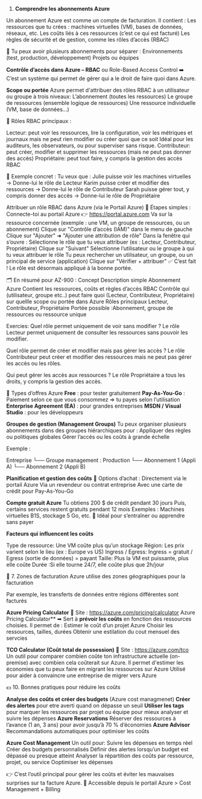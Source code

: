 1. **Comprendre les abonnements Azure**    

Un abonnement Azure est comme un compte de facturation.
Il contient :
Les ressources que tu crées : machines virtuelles (VM), bases de données, réseaux, etc.
Les coûts liés à ces ressources (c’est ce qui est facturé)
Les règles de sécurité et de gestion, comme les rôles d’accès (RBAC)

📌 Tu peux avoir plusieurs abonnements pour séparer :
Environnements (test, production, développement)
Projets ou équipes    


**Contrôle d’accès dans Azure – RBAC** ou Role-Based Access Control
➡️ C’est un système qui permet de gérer qui a le droit de faire quoi dans Azure.

**Scope ou portée**
Azure permet d'attribuer des rôles RBAC à un utilisateur ou groupe à trois niveaux:
L’abonnement (toutes les ressources)
Le groupe de ressources (ensemble logique de ressources)
Une ressource individuelle (VM, base de données…)


🔐 Rôles RBAC principaux :

Lecteur: peut voir les ressources, lire la configuration, voir les métriques et journaux mais ne peut rien modifier ou créer quoi que ce soit
Idéal pour les auditeurs, les observateurs, ou pour superviser sans risque.
Contributeur: peut créer, modifier et supprimer les ressources (mais ne peut pas donner des accès)
Propriétaire: peut tout faire, y compris la gestion des accès RBAC

🧩 Exemple concret :
Tu veux que :
Julie puisse voir les machines virtuelles → Donne-lui le rôle de Lecteur
Karim puisse créer et modifier des ressources → Donne-lui le rôle de Contributeur
Sarah puisse gérer tout, y compris donner des accès → Donne-lui le rôle de Propriétaire

 Attribuer un rôle RBAC dans Azure (via le Portail Azure)
📍 Étapes simples :
Connecte-toi au portail Azure
👉 https://portal.azure.com
Va sur la ressource concernée
(exemple : une VM, un groupe de ressources, ou un abonnement)
Clique sur "Contrôle d’accès (IAM)" dans le menu de gauche
Clique sur "Ajouter" ➜ "Ajouter une attribution de rôle"
Dans la fenêtre qui s’ouvre :
Sélectionne le rôle que tu veux attribuer (ex : Lecteur, Contributeur, Propriétaire)
Clique sur "Suivant"
Sélectionne l’utilisateur ou le groupe à qui tu veux attribuer le rôle
Tu peux rechercher un utilisateur, un groupe, ou un principal de service (application)
Clique sur "Vérifier + attribuer"
✅ C’est fait ! Le rôle est désormais appliqué à la bonne portée.



🗂️ En résumé pour AZ-900 :
Concept	Description simple
Abonnement Azure	Contient les ressources, coûts et règles d’accès
RBAC	Contrôle qui (utilisateur, groupe etc..) peut faire quoi (Lecteur, Contributeur, Propriétaire) sur quellle scope ou portée  dans Azure
Rôles principaux	Lecteur, Contributeur, Propriétaire
Portée possible	:Abonnement, groupe de ressources ou ressource unique

Exercies:
Quel rôle permet uniquement de voir sans modifier ?
Le rôle Lecteur permet uniquement de consulter les ressources sans pouvoir les modifier.

Quel rôle permet de créer et modifier mais pas gérer les accès ?
Le rôle Contributeur peut créer et modifier des ressources mais ne peut pas gérer les accès ou les rôles.

Qui peut gérer les accès aux ressources ?
Le rôle Propriétaire a tous les droits, y compris la gestion des accès.

🔹 Types d’offres Azure
**Free** : pour tester gratuitement
**Pay-As-You-Go** : Paiement selon ce que vous consommez => tu payes selon l’utilisation 
**Enterprise Agreement (EA)** : pour grandes entreprises
**MSDN / Visual Studio** : pour les développeurs

**Groupes de gestion (Management Groups)**
Tu peux organiser plusieurs abonnements dans des groupes hiérarchiques pour :
Appliquer des règles ou politiques globales
Gérer l’accès ou les coûts à grande échelle

Exemple :

Entreprise
 └── Groupe management : Production
       └── Abonnement 1 (Appli A)
       └── Abonnement 2 (Appli B)

**Planification et gestion des coûts**
🛒 Options d’achat :
Directement via le portail Azure
Via un revendeur ou contrat entreprise
Avec une carte de crédit pour Pay-As-You-Go

**Compte gratuit Azure**
Tu obtiens 200 $ de crédit pendant 30 jours
Puis, certains services restent gratuits pendant 12 mois
Exemples : Machines virtuelles B1S, stockage 5 Go, etc.
🧠 Idéal pour s’entraîner ou apprendre sans payer

**Facteurs qui influencent les coûts**

Type de ressource:	Une VM coûte plus qu’un stockage
Région:	Les prix varient selon le lieu (ex : Europe vs US)
Ingress / Egress:	Ingress = gratuit / Egress (sortie de données) = payant
Taille:	Plus la VM est puissante, plus elle coûte
Durée	:Si elle tourne 24/7, elle coûte plus que 2h/jour

🧾 7. Zones de facturation
Azure utilise des zones géographiques pour la facturation

Par exemple, les transferts de données entre régions différentes sont facturés

**Azure Pricing Calculator**
📍 Site : https://azure.com/pricing/calculator
Azure Pricing Calculator** ➡ Sert à **prévoir les coûts** en fonction des ressources choisies. 
Il permet de :
Estimer le coût d’un projet Azure
Choisir les ressources, tailles, durées
Obtenir une estilation du cout mensuel des servcies 


**TCO Calculator (Coût total de possession)**
📍 Site : https://azure.com/tco
Un outil pour comparer combien coûte ton infrastructure actuelle (on-premise) avec combien cela coûterait sur Azure.
Il permet d'estimer les économies que tu peux faire en migrant les ressources sur Azure
Utilisé pour aider à convaincre une entreprise de migrer vers Azure

💵 10. Bonnes pratiques pour réduire les coûts

**Analyse des coûts et créer des budgets** (Azure cost managmenet)
**Créer des alertes**	 pour etre averti quand on dépasse un seuil
**Utiliser les tags** pour 	marquer les ressources par projet ou équipe pour mieux analyser et suivre les dépenses
**Azure Reservations**	Réserver des ressources à l’avance (1 an, 3 ans) pour avoir jusqu’à 70 % d’économies
**Azure Advisor**	Recommandations automatiques pour optimiser les coûts

**Azure Cost Management**
Un outil pour: 
Suivre les dépenses en temps réel
Créer des budgets personnalisés
Définir des alertes lorsqu’un budget est dépassé ou presque atteint
Analyser la répartition des coûts par ressource, projet, ou service
Ooptimiser les dépenses

👉 C’est l’outil principal pour gérer les coûts et éviter les mauvaises surprises sur ta facture Azure.
📌 Accessible depuis le portail Azure > Cost Management + Billing



